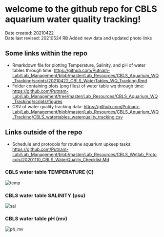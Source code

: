
# welcome to the github repo for CBLS aquarium water quality tracking!

Date created: 20210422  
Date last revised: 20210524 RB Added new data and updated photo links

## **Some links within the repo**
- Rmarkdown file for plotting Temperature, Salinity, and pH of water tables through time: https://github.com/Putnam-Lab/Lab_Management/blob/master/Lab_Resources/CBLS_Aquarium_WQ_Tracking/scripts/20210422_CBLS_WaterTables_WQ_Tracking.Rmd
- Folder containing plots (png files) of water table wq through time: https://github.com/Putnam-Lab/Lab_Management/tree/master/Lab_Resources/CBLS_Aquarium_WQ_Tracking/scripts/figures
- CSV of water quality tracking data: https://github.com/Putnam-Lab/Lab_Management/blob/master/Lab_Resources/CBLS_Aquarium_WQ_Tracking/CBLS_watertables_waterquality_tracking.csv

## **Links outside of the repo**
- Schedule and protocols for routine aquarium upkeep tasks: https://github.com/Putnam-Lab/Lab_Management/blob/master/Lab_Resources/CBLS_Wetlab_Protocols/20201110_CBLS_WaterQuality_Checklist.Md

### CBLS water table TEMPERATURE (C)
![temp](https://github.com/Putnam-Lab/Lab_Management/blob/master/Lab_Resources/CBLS_Aquarium_WQ_Tracking/Water_Quality_Figures/water_tables_TEMP.png)

### CBLS water table SALINITY (psu)
![sal](https://github.com/Putnam-Lab/Lab_Management/blob/master/Lab_Resources/CBLS_Aquarium_WQ_Tracking/Water_Quality_Figures/water_tables_SALINITY.png)

### CBLS water table pH (mv)
![ph_mv](https://github.com/Putnam-Lab/Lab_Management/blob/master/Lab_Resources/CBLS_Aquarium_WQ_Tracking/Water_Quality_Figures/water_tables_pH_MV.png)

